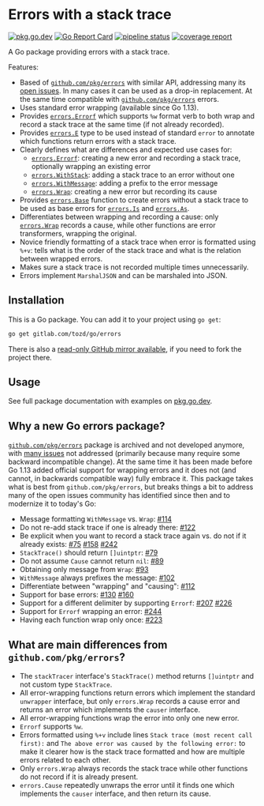 # Errors with a stack trace

[![pkg.go.dev](https://pkg.go.dev/badge/gitlab.com/tozd/go/errors)](https://pkg.go.dev/gitlab.com/tozd/go/errors)
[![Go Report Card](https://goreportcard.com/badge/gitlab.com/tozd/go/errors)](https://goreportcard.com/report/gitlab.com/tozd/go/errors)
[![pipeline status](https://gitlab.com/tozd/go/errors/badges/main/pipeline.svg?ignore_skipped=true)](https://gitlab.com/tozd/go/errors/-/pipelines)
[![coverage report](https://gitlab.com/tozd/go/errors/badges/main/coverage.svg)](https://gitlab.com/tozd/go/errors/-/graphs/main/charts)

A Go package providing errors with a stack trace.

Features:

* Based of [`github.com/pkg/errors`](https://github.com/pkg/errors) with similar API, addressing many its
  [open issues](https://github.com/pkg/errors/issues). In many cases it can be used as a drop-in replacement.
  At the same time compatible with [`github.com/pkg/errors`](https://github.com/pkg/errors) errors.
* Uses standard error wrapping (available since Go 1.13).
* Provides [`errors.Errorf`](https://pkg.go.dev/gitlab.com/tozd/go/errors#Errorf) which supports `%w` format verb
  to both wrap and record a stack trace at the same time (if not already recorded).
* Provides [`errors.E`](https://pkg.go.dev/gitlab.com/tozd/go/errors#E) type to be used instead of standard `error`
  to annotate which functions return errors with a stack trace.
* Clearly defines what are differences and expected use cases for:
  * [`errors.Errorf`](https://pkg.go.dev/gitlab.com/tozd/go/errors#Errorf): creating a new error and recording a stack
    trace, optionally wrapping an existing error
  * [`errors.WithStack`](https://pkg.go.dev/gitlab.com/tozd/go/errors#WithStack):
    adding a stack trace to an error without one
  * [`errors.WithMessage`](https://pkg.go.dev/gitlab.com/tozd/go/errors#WithMessage):
    adding a prefix to the error message
  * [`errors.Wrap`](https://pkg.go.dev/gitlab.com/tozd/go/errors#Wrap): creating a new error but recording its cause
* Provides [`errors.Base`](https://pkg.go.dev/gitlab.com/tozd/go/errors#Base) function to create errors without
  a stack trace to be used as base errors for [`errors.Is`](https://pkg.go.dev/gitlab.com/tozd/go/errors#Is)
  and [`errors.As`](https://pkg.go.dev/gitlab.com/tozd/go/errors#As).
* Differentiates between wrapping and recording a cause: only [`errors.Wrap`](https://pkg.go.dev/gitlab.com/tozd/go/errors#Wrap)
  records a cause, while other functions are error transformers, wrapping the original.
* Novice friendly formatting of a stack trace when error is formatted using `%+v`:
  tells what is the order of the stack trace and what is the relation between
  wrapped errors.
* Makes sure a stack trace is not recorded multiple times unnecessarily.
* Errors implement `MarshalJSON` and can be marshaled into JSON.

## Installation

This is a Go package. You can add it to your project using `go get`:

```sh
go get gitlab.com/tozd/go/errors
```

There is also a [read-only GitHub mirror available](https://github.com/tozd/go-errors),
if you need to fork the project there.

## Usage

See full package documentation with examples on [pkg.go.dev](https://pkg.go.dev/gitlab.com/tozd/go/errors#section-documentation).

## Why a new Go errors package?

[`github.com/pkg/errors`](https://github.com/pkg/errors) package is archived and not developed anymore,
with [many issues](https://github.com/pkg/errors/issues) not addressed (primarily because many require some
backward incompatible change). At the same time it has been made before
Go 1.13 added official support for wrapping errors and it does not (and cannot, in backwards compatible way)
fully embrace it. This package takes what is best from `github.com/pkg/errors`, but breaks things a bit to address
many of the open issues community has identified since then and to modernize it to today's Go:

* Message formatting `WithMessage` vs. `Wrap`: [#114](https://github.com/pkg/errors/pull/114)
* Do not re-add stack trace if one is already there: [#122](https://github.com/pkg/errors/pull/122)
* Be explicit when you want to record a stack trace again vs. do not if it already exists: [#75](https://github.com/pkg/errors/issues/75) [#158](https://github.com/pkg/errors/issues/158) [#242](https://github.com/pkg/errors/issues/242)
* `StackTrace()` should return `[]uintptr`: [#79](https://github.com/pkg/errors/issues/79)
* Do not assume `Cause` cannot return `nil`: [#89](https://github.com/pkg/errors/issues/89)
* Obtaining only message from `Wrap`: [#93](https://github.com/pkg/errors/issues/93)
* `WithMessage` always prefixes the message: [#102](https://github.com/pkg/errors/issues/102)
* Differentiate between "wrapping" and "causing": [#112](https://github.com/pkg/errors/issues/112)
* Support for base errors: [#130](https://github.com/pkg/errors/issues/130) [#160](https://github.com/pkg/errors/issues/160)
* Support for a different delimiter by supporting `Errorf`: [#207](https://github.com/pkg/errors/issues/207) [#226](https://github.com/pkg/errors/issues/226)
* Support for `Errorf` wrapping an error: [#244](https://github.com/pkg/errors/issues/244)
* Having each function wrap only once: [#223](https://github.com/pkg/errors/issues/223)


## What are main differences from `github.com/pkg/errors`?

* The `stackTracer` interface's `StackTrace()` method returns `[]uintptr` and not custom type `StackTrace`.
* All error-wrapping functions return errors which implement the standard `unwrapper` interface,
  but only `errors.Wrap` records a cause error and returns an error which implements the `causer` interface.
* All error-wrapping functions wrap the error into only one new error.
* `Errorf` supports `%w`.
* Errors formatted using `%+v` include lines `Stack trace (most recent call first):` and
  `The above error was caused by the following error:` to make it clearer how is the stack
  trace formatted and how are multiple errors related to each other.
* Only `errors.Wrap` always records the stack trace while other functions do
  not record if it is already present.
* `errors.Cause` repeatedly unwraps the error until it finds one which implements the `causer` interface,
  and then return its cause.
